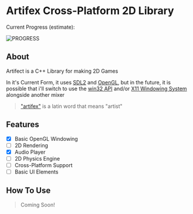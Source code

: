 # Artifex Cross-Platform 2D Library

Current Progress (estimate):

![PROGRESS](https://progress-bar.dev/10)

## About
Artifect is a C++ Library for making 2D Games

In it's Current Form, it uses [SDL2](www.libsdl.org) and [OpenGL](www.opengl.org), but in the future, it is possible that
i'll switch to use the [win32 API](learn.microsoft.com/en-us/windows/win32/api/) and/or [X11 Windowing System](en.wikipedia.org/wiki/X_Window_System) alongside another mixer

> ["artifex"](https://translate.google.com/?sl=la&tl=en&text=artifex&op=translate) is a latin word that means "artist"

## Features
- [x] Basic OpenGL Windowing
- [ ] 2D Rendering
- [x] Audio Player
- [ ] 2D Physics Engine
- [ ] Cross-Platform Support
- [ ] Basic UI Elements

## How To Use

> Coming Soon!
